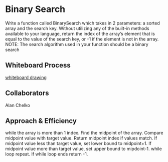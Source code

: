 # Binary Search
<!-- Description of the challenge -->
Write a function called BinarySearch which takes in 2 parameters: a sorted array and the search key. Without utilizing any of the built-in methods available to your language, return the index of the array’s element that is equal to the value of the search key, or -1 if the element is not in the array.
NOTE: The search algorithm used in your function should be a binary search

## Whiteboard Process
<!-- Embedded whiteboard image -->
[whiteboard drawing](array-binary-search.png)

## Collaborators

Alan Chelko

## Approach & Efficiency
<!-- What approach did you take? Discuss Why. What is the Big O space/time for this approach? -->

while the array is more than 1 index.
Find the midpoint of the array.
Compare midpoint value with target value. Return midpoint index if values match.
If midpoint value less than target value, set lower bound to midpoint+1.
If midpoint value more than target value, set upper bound to mipdoint-1.
while loop repeat.
If while loop ends return -1.

